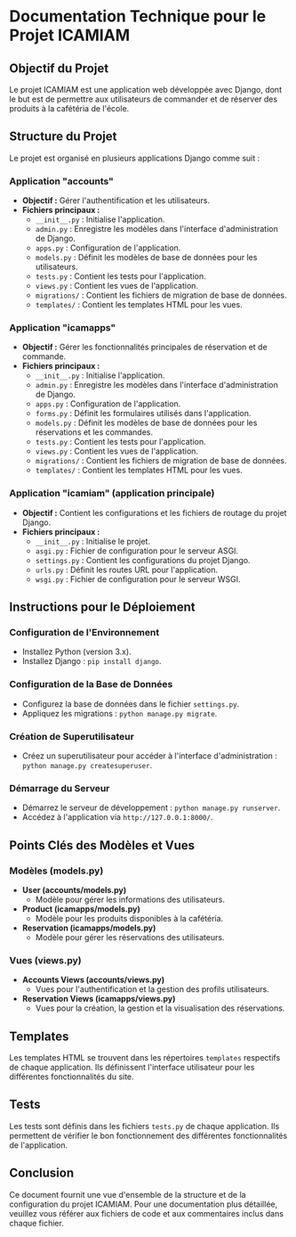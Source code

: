 # Documentation Technique pour le Projet ICAMIAM

## Objectif du Projet
Le projet ICAMIAM est une application web développée avec Django, dont le but est de permettre aux utilisateurs de commander et de réserver des produits à la cafétéria de l'école.

## Structure du Projet
Le projet est organisé en plusieurs applications Django comme suit :

### Application "accounts"
- **Objectif :** Gérer l'authentification et les utilisateurs.
- **Fichiers principaux :**
  - `__init__.py` : Initialise l'application.
  - `admin.py` : Enregistre les modèles dans l'interface d'administration de Django.
  - `apps.py` : Configuration de l'application.
  - `models.py` : Définit les modèles de base de données pour les utilisateurs.
  - `tests.py` : Contient les tests pour l'application.
  - `views.py` : Contient les vues de l'application.
  - `migrations/` : Contient les fichiers de migration de base de données.
  - `templates/` : Contient les templates HTML pour les vues.

### Application "icamapps"
- **Objectif :** Gérer les fonctionnalités principales de réservation et de commande.
- **Fichiers principaux :**
  - `__init__.py` : Initialise l'application.
  - `admin.py` : Enregistre les modèles dans l'interface d'administration de Django.
  - `apps.py` : Configuration de l'application.
  - `forms.py` : Définit les formulaires utilisés dans l'application.
  - `models.py` : Définit les modèles de base de données pour les réservations et les commandes.
  - `tests.py` : Contient les tests pour l'application.
  - `views.py` : Contient les vues de l'application.
  - `migrations/` : Contient les fichiers de migration de base de données.
  - `templates/` : Contient les templates HTML pour les vues.

### Application "icamiam" (application principale)
- **Objectif :** Contient les configurations et les fichiers de routage du projet Django.
- **Fichiers principaux :**
  - `__init__.py` : Initialise le projet.
  - `asgi.py` : Fichier de configuration pour le serveur ASGI.
  - `settings.py` : Contient les configurations du projet Django.
  - `urls.py` : Définit les routes URL pour l'application.
  - `wsgi.py` : Fichier de configuration pour le serveur WSGI.

## Instructions pour le Déploiement

### Configuration de l'Environnement
- Installez Python (version 3.x).
- Installez Django : `pip install django`.

### Configuration de la Base de Données
- Configurez la base de données dans le fichier `settings.py`.
- Appliquez les migrations : `python manage.py migrate`.

### Création de Superutilisateur
- Créez un superutilisateur pour accéder à l'interface d'administration : `python manage.py createsuperuser`.

### Démarrage du Serveur
- Démarrez le serveur de développement : `python manage.py runserver`.
- Accédez à l'application via `http://127.0.0.1:8000/`.

## Points Clés des Modèles et Vues

### Modèles (models.py)
- **User (accounts/models.py)**
  - Modèle pour gérer les informations des utilisateurs.
- **Product (icamapps/models.py)**
  - Modèle pour les produits disponibles à la cafétéria.
- **Reservation (icamapps/models.py)**
  - Modèle pour gérer les réservations des utilisateurs.

### Vues (views.py)
- **Accounts Views (accounts/views.py)**
  - Vues pour l'authentification et la gestion des profils utilisateurs.
- **Reservation Views (icamapps/views.py)**
  - Vues pour la création, la gestion et la visualisation des réservations.

## Templates
Les templates HTML se trouvent dans les répertoires `templates` respectifs de chaque application. Ils définissent l'interface utilisateur pour les différentes fonctionnalités du site.

## Tests
Les tests sont définis dans les fichiers `tests.py` de chaque application. Ils permettent de vérifier le bon fonctionnement des différentes fonctionnalités de l'application.

## Conclusion
Ce document fournit une vue d'ensemble de la structure et de la configuration du projet ICAMIAM. Pour une documentation plus détaillée, veuillez vous référer aux fichiers de code et aux commentaires inclus dans chaque fichier.

